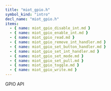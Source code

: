 ```yaml
---
title: "miot_gpio.h"
symbol_kind: "intro"
decl_name: "miot_gpio.h"
items:
  - { name: miot_gpio_disable_int.md }
  - { name: miot_gpio_enable_int.md }
  - { name: miot_gpio_read.md }
  - { name: miot_gpio_remove_int_handler.md }
  - { name: miot_gpio_set_button_handler.md }
  - { name: miot_gpio_set_int_handler.md }
  - { name: miot_gpio_set_mode.md }
  - { name: miot_gpio_set_pull.md }
  - { name: miot_gpio_toggle.md }
  - { name: miot_gpio_write.md }
---
```


GPIO API


